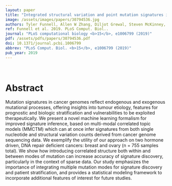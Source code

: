 ```yaml
---
layout: paper
title: "Integrated structural variation and point mutation signatures in cancer genomes using correlated topic models."
image: /assets/images/papers/30794536.jpg
authors: Tyler Funnell, Allen W Zhang, Diljot Grewal, Steven McKinney, Ali Bashashati, Yi Kan Wang, Sohrab P Shah
ref: Funnell et al. 2019. PLoS Comput. Biol..
journal: "PLoS computational biology <b>15</b>, e1006799 (2019)"
pdf: /assets/pdfs/papers/30794536.pdf
doi: 10.1371/journal.pcbi.1006799
abbrev: "PLoS Comput. Biol. <b>15</b>, e1006799 (2019)"
pub_year: 2019
---
```


<br />
<div data-badge-popover="right" data-badge-type="donut" data-doi="10.1371/journal.pcbi.1006799" data-hide-no-mentions="true" class="altmetric-embed"></div>

# Abstract

Mutation signatures in cancer genomes reflect endogenous and exogenous mutational processes, offering insights into tumour etiology, features for prognostic and biologic stratification and vulnerabilities to be exploited therapeutically. We present a novel machine learning formalism for improved signature inference, based on multi-modal correlated topic models (MMCTM) which can at once infer signatures from both single nucleotide and structural variation counts derived from cancer genome sequencing data. We exemplify the utility of our approach on two hormone driven, DNA repair deficient cancers: breast and ovary (n = 755 samples total). We show how introducing correlated structure both within and between modes of mutation can increase accuracy of signature discovery, particularly in the context of sparse data. Our study emphasizes the importance of integrating multiple mutation modes for signature discovery and patient stratification, and provides a statistical modeling framework to incorporate additional features of interest for future studies.

